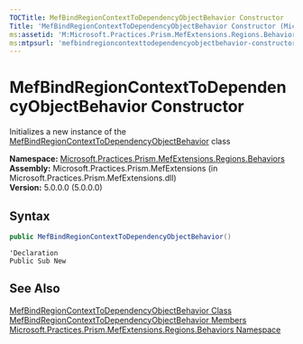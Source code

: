 ```yaml
---
TOCTitle: MefBindRegionContextToDependencyObjectBehavior Constructor
Title: 'MefBindRegionContextToDependencyObjectBehavior Constructor (Microsoft.Practices.Prism.MefExtensions.Regions.Behaviors)'
ms:assetid: 'M:Microsoft.Practices.Prism.MefExtensions.Regions.Behaviors.MefBindRegionContextToDependencyObjectBehavior.\#ctor'
ms:mtpsurl: 'mefbindregioncontexttodependencyobjectbehavior-constructor-mspp-mefextensions-regions-behaviors.md'
---
```


# MefBindRegionContextToDependencyObjectBehavior Constructor

Initializes a new instance of the [MefBindRegionContextToDependencyObjectBehavior](/patterns-practices/reference/mefbindregioncontexttodependencyobjectbehavior-class-mspp-mefextensions-regions-behaviors) class

**Namespace:** [Microsoft.Practices.Prism.MefExtensions.Regions.Behaviors](/patterns-practices/reference/mspp-mefextensions-regions-behaviors-namespace)  
**Assembly:** Microsoft.Practices.Prism.MefExtensions (in Microsoft.Practices.Prism.MefExtensions.dll)  
**Version:** 5.0.0.0 (5.0.0.0)

## Syntax

```C#
public MefBindRegionContextToDependencyObjectBehavior()
```

```VB
'Declaration
Public Sub New
```

## See Also

[MefBindRegionContextToDependencyObjectBehavior Class](/patterns-practices/reference/mefbindregioncontexttodependencyobjectbehavior-class-mspp-mefextensions-regions-behaviors)  
[MefBindRegionContextToDependencyObjectBehavior Members](/patterns-practices/reference/mefbindregioncontexttodependencyobjectbehavior-members-mspp-mefextensions-regions-behaviors)  
[Microsoft.Practices.Prism.MefExtensions.Regions.Behaviors Namespace](/patterns-practices/reference/mspp-mefextensions-regions-behaviors-namespace)  